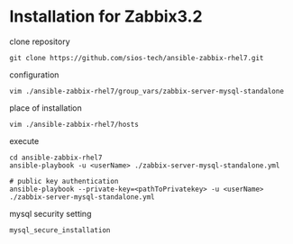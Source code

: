 
# Installation for Zabbix3.2 

clone repository
```
git clone https://github.com/sios-tech/ansible-zabbix-rhel7.git
```

configuration
```
vim ./ansible-zabbix-rhel7/group_vars/zabbix-server-mysql-standalone
```

place of installation
```
vim ./ansible-zabbix-rhel7/hosts
```

execute
```
cd ansible-zabbix-rhel7
ansible-playbook -u <userName> ./zabbix-server-mysql-standalone.yml

# public key authentication
ansible-playbook --private-key=<pathToPrivatekey> -u <userName> ./zabbix-server-mysql-standalone.yml
```

mysql security setting
```
mysql_secure_installation
```
